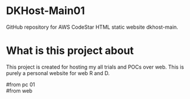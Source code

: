 # DKHost-Main01
GitHub repository for AWS CodeStar HTML static website dkhost-main.


# What is this project about

This project is created for hosting my all trials and POCs over web.  This is purely a personal website for web R and D.

#from pc 01  
#from web
